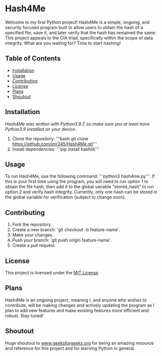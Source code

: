 # Hash4Me
Welcome to my first Python project!  Hash4Me is a simple, ongoing, and security focused program built to allow users to obtain the hash of a specified file, save it, and later verify that the hash has remained the same.  This project appeals to the CIA triad, specifically within the scope of data integrity.  What are you waiting for?  Time to start hashing!
## Table of Contents
- [Installation](#installation)
- [Usage](#usage)
- [Contributing](#contributing)
- [License](#license)
- [Plans](#plans)
- [Shoutout](#shoutout)
## Installation
*Hash4Me was written with Python3.9.7, so make sure you at least have Python3.9 installed on your device.*
1. Clone the repository:
   '''bash git clone https://github.com/jmr245/Hash4Me.git'''
2. Install dependencies:
   '''pip install hashlib'''
## Usage
To run Hash4Me, use the following command: '''python3 hash4me.py'''.  If this is your first time using the program, you will need to run option 1 to obtain the file hash, then add it to the global variable "stored_hash" to run option 2 and verify hash integrity.  Currently, only one hash can be stored in the global variable for verification (subject to change soon).
## Contributing
1. Fork the repository.
2. Create a new branch: 'git checkout -b feature-name'.
3. Make your changes.
4. Push your branch: 'git push origin feature-name'.
5. Create a pull request.
## License
This project is licensed under the [MIT License](LICENSE)
## Plans
Hash4Me is an ongoing project, meaning I, and anyone who wishes to contribute, will be making changes and actively updating the program as I plan to add new features and make existing features more efficient and robust.  Stay tuned!
## Shoutout
Huge shoutout to www.geeksforgeeks.org for being an amazing resource and reference for this project and for learning Python in general.
